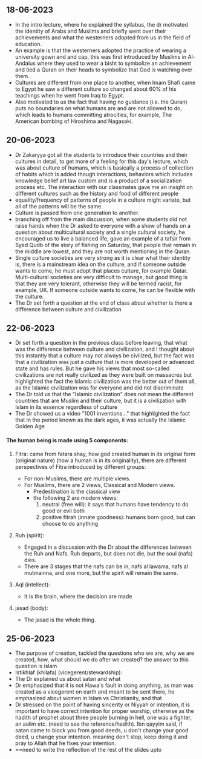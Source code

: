 ## 18-06-2023
- In the intro lecture, where he explained the syllabus, the dr motivated the identity of Arabs and Muslims and briefly went over their achievements and what the westerners adopted from us in the field of education.
- An example is that the westerners adopted the practice of wearing a university gown and and cap, this was first introduced by Muslims in Al-Andalus where they used to wear a bisht to symbolize an achievement and tied a Quran on their heads to symbolize that God is watching over them.
- Cultures are different from one place to another, when Imam Shafi came to Egypt he saw a different culture so changed about 60% of his teachings when he went from Iraq to Egypt.
- Also motivated to us the fact that having no guidance (i.e. the Quran) puts no boundaries on what humans are and are not allowed to do, which leads to humans committing atrocities, for example, The American bombing of Hiroshima and Nagasaki. 
## 20-06-2023
- Dr Zakaryya got all the students to introduce their countries and their cultures in detail, to get more of a feeling for this day's lecture, which was about culture of humans, which is basically a process of collection of habits which is added though interactions, behaviors which includes knowledge belief art law custom and is a product of a socialization process etc. The interaction with our classmates gave me an insight on different cultures such as the history and food of different people
- equality/frequency of patterns of people in a culture might variate, but all of the patterns will be the same.
- Culture is passed from one generation to another.
- branching off from the main discussion, when some students did not raise hands when the Dr asked to everyone with a show of hands on a question about multicultural society and a single cultural society, he encouraged us to live a balanced life, gave an example of a tafsir from Syed Qudb of the story of fishing on Saturday, that people that remain in the middle are lowest, and they are not worth mentioning in the Quran.
- Single culture societies are very strong as it is clear what their identity is, there is a mainstream idea on the culture, and if someone outside wants to come, he must adopt that places culture, for example Qatar. Multi-cultural societies are very difficult to manage, but good thing is that they are very tolerant, otherwise they will be termed racist, for example, UK. If someone outside wants to come, he can be flexible with the culture. 
- The Dr set forth a question at the end of class about whether is there a difference between culture and civilization

## 22-06-2023
- Dr set forth a question in the previous class before leaving, that what was the difference between culture and civilization, and I thought about this instantly that a culture may not always be civilized, but the fact was that a civilization was just a culture that is more developed or advanced state and has rules. But he gave his views that most so-called civilizations are not really civilized as they were built on massacres but highlighted the fact the Islamic civilization was the better out of them all, as the Islamic civilization was for everyone and did not discriminate
- The Dr told us that the "Islamic civilization" does not mean the different countries that are Muslim and their culture, but it is a civilization with Islam in its essence regardless of culture
- The Dr showed us a video "1001 inventions..." that highlighted the fact that in the period known as the dark ages, it was actually the Islamic Golden Age
#### The human being is made using 5 components:
1) Fitra: came from fatara shay, how god created human in its original form (original nature) (how a human is in its originality), there are different perspectives of Fitra introduced by different groups:
	- For non-Muslims, there are multiple views.
	- For Muslims, there are 2 views, Classical and Modern views.
		- Predestination is the classical view
		- the following 2 are modern views:
			1) neutral (free will): it says that humans have tendency to do good or evil both
			2) positive fitrah (innate goodness): humans born good, but can choose to do anything
2) Ruh (spirit): 
	- Engaged in a discussion with the Dr about the differences between the Ruh and Nafs. Ruh departs, but does not die, but the soul (nafs) dies.
	- There are 3 stages that the nafs can be in, nafs al lawama, nafs al mutmainna, and one more, but the spirit will remain the same.

3) Aql (intellect):
	- It is the brain, where the decision are made
4) jasad (body):
	- The jasad is the whole thing.

## 25-06-2023
- The purpose of creation, tackled the questions who we are, why we are created, how, what should we do after we created? the answer to this question is islam
- Istikhlaf (khilafa) (vicegerent/stewardship): 
- The Dr explained us about satan and what 
- Dr emphasized that it is not Hawa's fault in doing anything, as man was created as a vicegerent on earth and meant to be sent there, he emphasized about women in Islam vs Christianity, and that 
- Dr stressed on the point of having sincerity or Niyyah or intention, it is important to have correct intention for proper worship, otherwise as the hadith of prophet about three people burning in hell, one was a fighter, an aalim etc. (need to see the reference/hadith). Ibn qayyim said, if satan came to block you from good deeds, u don't change your good deed, u change your intention. meaning don't stop, keep doing it and pray to Allah that he fixes your intention.
- ==need to write the reflection of the rest of the slides upto 